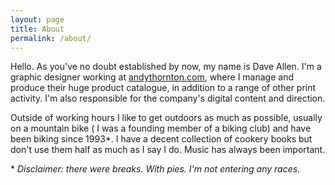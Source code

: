 ```yaml
---
layout: page
title: About
permalink: /about/
---
```


Hello. As you've no doubt established by now, my name is Dave Allen. I'm a graphic designer working at
[andythornton.com](http://andythornton.com/), where I manage and produce their huge product catalogue, in addition to a
range of other print activity. I'm also responsible for the company's digital content and direction.

Outside of working hours I like to get outdoors as much as possible, usually on a mountain bike ( I was a founding
member of a biking club) and have been biking since 1993&#42;. I have a decent collection of cookery books but don't use them half as much as I say I do. Music has always been important. 

&#42; _Disclaimer: there were breaks. With pies. I'm not entering any races._
